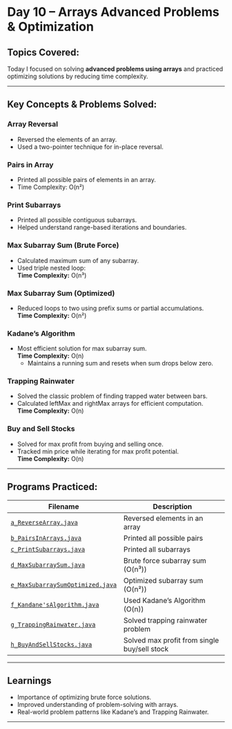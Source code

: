 # Day 10 – Arrays Advanced Problems & Optimization

## Topics Covered:
Today I focused on solving **advanced problems using arrays** and practiced optimizing solutions by reducing time complexity.

---

## Key Concepts & Problems Solved:

### Array Reversal
- Reversed the elements of an array.
- Used a two-pointer technique for in-place reversal.

### Pairs in Array
- Printed all possible pairs of elements in an array.
- Time Complexity: O(n²)

### Print Subarrays
- Printed all possible contiguous subarrays.
- Helped understand range-based iterations and boundaries.

### Max Subarray Sum (Brute Force)
- Calculated maximum sum of any subarray.
- Used triple nested loop:  
  **Time Complexity:** O(n³)

### Max Subarray Sum (Optimized)
- Reduced loops to two using prefix sums or partial accumulations.  
  **Time Complexity:** O(n²)

### Kadane’s Algorithm
- Most efficient solution for max subarray sum.  
  **Time Complexity:** O(n)  
  - Maintains a running sum and resets when sum drops below zero.

### Trapping Rainwater
- Solved the classic problem of finding trapped water between bars.
- Calculated leftMax and rightMax arrays for efficient computation.  
  **Time Complexity:** O(n)

### Buy and Sell Stocks
- Solved for max profit from buying and selling once.
- Tracked min price while iterating for max profit potential.  
  **Time Complexity:** O(n)

---

## Programs Practiced:

| Filename                         | Description                                       |
|----------------------------------|---------------------------------------------------|
| [`a_ReverseArray.java`](./a_ReverseArray.java)            | Reversed elements in an array                    |
| [`b_PairsInArrays.java`](./b_PairsInArray.java)          | Printed all possible pairs                       |
| [`c_PrintSubarrays.java`](./c_PrintSubarrays.java)          | Printed all subarrays                            |
| [`d_MaxSubarraySum.java`](./d_MaxSubarraySum.java)          | Brute force subarray sum (O(n³))                 |
| [`e_MaxSubarraySumOptimized.java`](./e_MaxSubarraySumOptimized.java) | Optimized subarray sum (O(n²))                   |
| [`f_Kandane'sAlgorithm.java`](./f_KadanesAlgorithm.java)      | Used Kadane’s Algorithm (O(n))                   |
| [`g_TrappingRainwater.java`](./g_TrappingRainwater.java)       | Solved trapping rainwater problem                |
| [`h_BuyAndSellStocks.java`](./h_BuyAndSellStocks.java)        | Solved max profit from single buy/sell stock     |

---

## Learnings
- Importance of optimizing brute force solutions.
- Improved understanding of problem-solving with arrays.
- Real-world problem patterns like Kadane’s and Trapping Rainwater.

---
